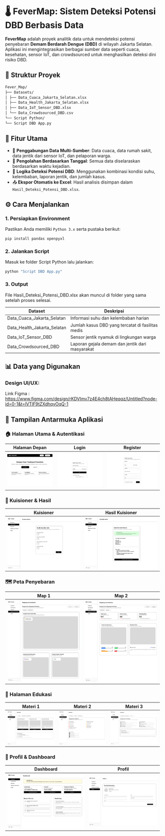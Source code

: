 # 🌡️ FeverMap: Sistem Deteksi Potensi DBD Berbasis Data

**FeverMap** adalah proyek analitik data untuk mendeteksi potensi penyebaran **Demam Berdarah Dengue (DBD)** di wilayah Jakarta Selatan. Aplikasi ini mengintegrasikan berbagai sumber data seperti cuaca, kesehatan, sensor IoT, dan crowdsourced untuk menghasilkan deteksi dini risiko DBD.

## 📂 Struktur Proyek

```bash
Fever_Map/
├── Datasets/
│ ├── Data_Cuaca_Jakarta_Selatan.xlsx
│ ├── Data_Health_Jakarta_Selatan.xlsx
│ ├── Data_IoT_Sensor_DBD.xlsx
│ └── Data_Crowdsourced_DBD.csv
└── Script Python/
└── Script DBD App.py
```

## 🧠 Fitur Utama

- 🧪 **Penggabungan Data Multi-Sumber**: Data cuaca, data rumah sakit, data jentik dari sensor IoT, dan pelaporan warga.
- 📅 **Pengolahan Berdasarkan Tanggal**: Semua data diselaraskan berdasarkan waktu kejadian.
- 🤖 **Logika Deteksi Potensi DBD**: Menggunakan kombinasi kondisi suhu, kelembaban, laporan jentik, dan jumlah kasus.
- 📤 **Ekspor Otomatis ke Excel**: Hasil analisis disimpan dalam `Hasil_Deteksi_Potensi_DBD.xlsx`.

## ⚙️ Cara Menjalankan

### 1. **Persiapkan Environment**
Pastikan Anda memiliki `Python 3.x` serta pustaka berikut:

```bash
pip install pandas openpyxl
```

### 2. Jalankan Script
Masuk ke folder Script Python lalu jalankan:

```bash
python "Script DBD App.py"
```

### 3. Output
File Hasil_Deteksi_Potensi_DBD.xlsx akan muncul di folder yang sama setelah proses selesai.

| Dataset | Deskripsi |
|---------------|-------|
| Data_Cuaca_Jakarta_Selatan | Informasi suhu dan kelembaban harian |
| Data_Health_Jakarta_Selatan | Jumlah kasus DBD yang tercatat di fasilitas medis |
| Data_IoT_Sensor_DBD | Sensor jentik nyamuk di lingkungan warga |
| Data_Crowdsourced_DBD	| Laporan gejala demam dan jentik dari masyarakat |

## 📊 Data yang Digunakan

### Design UI/UX:
Link Figma : https://www.figma.com/design/rKDVImv7z4E4ch8tAHeqqz/Untitled?node-id=0-1&t=lVTlF9tZXdhqyOqQ-1

## 📸 Tampilan Antarmuka Aplikasi

### 🏠 Halaman Utama & Autentikasi

| Halaman Depan | Login | Register |
|---------------|-------|----------|
| ![](static/assets/front-page.png) | ![](static/assets/login.png) | ![](static/assets/register.png) |

### 📝 Kuisioner & Hasil

| Kuisioner | Hasil Kuisioner |
|-----------|-----------------|
| ![](static/assets/questionaire.png) | ![](static/assets/questionaire-result.png) |

### 🗺️ Peta Penyebaran

| Map 1 | Map 2 |
|-------|-------|
| ![](static/assets/map%201.png) | ![](static/assets/map%202.png) |

### 🧠 Halaman Edukasi

| Materi 1 | Materi 2 | Materi 3 |
|----------|----------|----------|
| ![](static/assets/education%201.png) | ![](static/assets/education%202.png) | ![](static/assets/education%203.png) |

### 👤 Profil & Dashboard

| Dashboard | Profil |
|-----------|--------|
| ![](static/assets/dashboard.png) | ![](static/assets/profile.png) |

